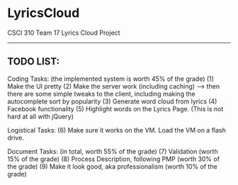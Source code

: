 # LyricsCloud
CSCI 310 Team 17 Lyrics Cloud Project

 ---------	
 TODO LIST:
 ---------
			
Coding Tasks: (the implemented system is worth 45% of the grade)
	(1) Make the UI pretty
	(2) Make the server work (including caching) --> then there are some simple tweaks to the client, including making the autocomplete sort by popularity
	(3) Generate word cloud from lyrics
	(4) Facebook functionality
	(5) Highlight words on the Lyrics Page. (This is not hard at all with jQuery)
			
Logistical Tasks:
	(6) Make sure it works on the VM. Load the VM on a flash drive.
			
Document Tasks: (in total, worth 55% of the grade)
	(7) Validation (worth 15% of the grade)
	(8) Process Description, following PMP (worth 30% of the grade)
	(9) Make it look good, aka professionalism (worth 10% of the grade)
